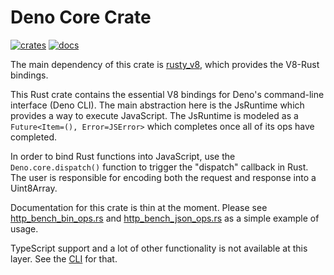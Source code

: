 # Deno Core Crate

[![crates](https://img.shields.io/crates/v/deno_core.svg)](https://crates.io/crates/deno_core)
[![docs](https://docs.rs/deno_core/badge.svg)](https://docs.rs/deno_core)

The main dependency of this crate is
[rusty_v8](https://github.com/denoland/rusty_v8), which provides the V8-Rust
bindings.

This Rust crate contains the essential V8 bindings for Deno's command-line
interface (Deno CLI). The main abstraction here is the JsRuntime which provides a
way to execute JavaScript. The JsRuntime is modeled as a
`Future<Item=(), Error=JSError>` which completes once all of its ops have
completed.

In order to bind Rust functions into JavaScript, use the `Deno.core.dispatch()`
function to trigger the "dispatch" callback in Rust. The user is responsible for
encoding both the request and response into a Uint8Array.

Documentation for this crate is thin at the moment. Please see
[http_bench_bin_ops.rs](https://github.com/denoland/deno/blob/master/core/examples/http_bench_bin_ops.rs)
and
[http_bench_json_ops.rs](https://github.com/denoland/deno/blob/master/core/examples/http_bench_json_ops.rs)
as a simple example of usage.

TypeScript support and a lot of other functionality is not available at this
layer. See the [CLI](https://github.com/denoland/deno/tree/master/cli) for that.
